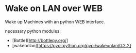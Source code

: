 # Wake on LAN over WEB

Wake up Machines with an python WEB interface.

necessary python modules:
* [Bottle][http://bottlepy.org/]
* [wakeonlan][https://pypi.python.org/pypi/wakeonlan/0.2.2]
